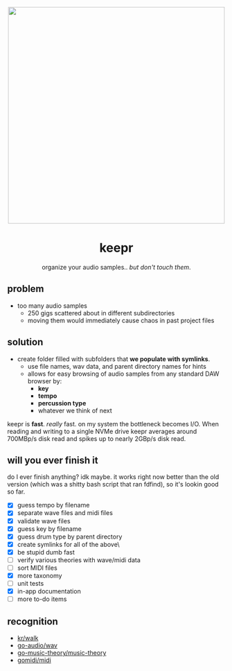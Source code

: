
<p align="center"><a href="https://tcp.ac/i/3csRX" target="_blank"><img width="500" src="https://tcp.ac/i/3csRX"></a></p>
<h1 align="center">keepr</h1>
<p align="center">organize your audio samples.. <i>but don't touch them</i>.</p>


## problem

 * too many audio samples
   * 250 gigs scattered about in different subdirectories
   * moving them would immediately cause chaos in past project files

## solution

 * create folder filled with subfolders that **we populate with symlinks**.
   * use file names, wav data, and parent directory names for hints
   * allows for easy browsing of audio samples from any standard DAW browser by:
     * **key**
     * **tempo**
     * **percussion type**
     * whatever we think of next

keepr is **fast**. _really_ fast. on my system the bottleneck becomes I/O. When reading and writing to a single NVMe drive keepr averages around 700MBp/s disk read and spikes up to nearly 2GBp/s disk read.

## will you ever finish it

do I ever finish anything? idk maybe. it works right now better than the old version (which was a shitty bash script that ran fdfind), so it's lookin good so far.

 - [x] guess tempo by filename
 - [x] separate wave files and midi files
 - [x] validate wave files
 - [x] guess key by filename
 - [x] guess drum type by parent directory
 - [x] create symlinks for all of the above\
 - [x] be stupid dumb fast
 - [ ] verify various theories with wave/midi data
 - [ ] sort MIDI files
 - [x] more taxonomy
 - [ ] unit tests
 - [x] in-app documentation
 - [ ] more to-do items

## recognition

 * [kr/walk](https://github.com/kr/walk)
 * [go-audio/wav](https://github.com/go-audio/wav)
 * [go-music-theory/music-theory](https://github.com/go-music-theory/music-theory)
 * [gomidi/midi](https://github.com/gomidi/)

